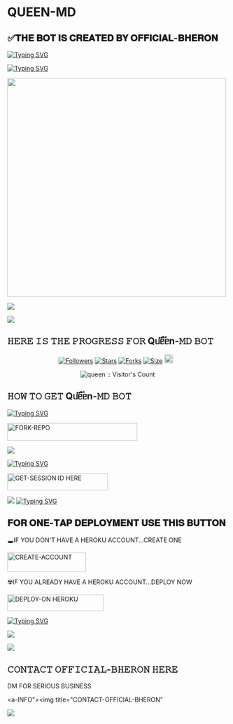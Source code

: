 # QUEEN-MD


## ✅𝐓𝐇𝐄 𝐁𝐎𝐓 𝐈𝐒 𝐂𝐑𝐄𝐀𝐓𝐄𝐃 𝐁𝐘 𝐎𝐅𝐅𝐈𝐂𝐈𝐀𝐋-𝐁𝐇𝐄𝐑𝐎𝐍

[![Typing SVG](https://readme-typing-svg.herokuapp.com?font=Rockstar-ExtraBold&size=30&pause=1000&color=0000FF&center=true&vCenter=true&width=815&height=60&lines=▇+▇+▇+▇+▇+▇+▇)](https://git.io/typing-svg) 




[![Typing SVG](https://readme-typing-svg.herokuapp.com?font=Rockstar-ExtraBold&size=30&pause=1000&color=0000FF&center=true&vCenter=true&width=815&height=60&lines=Qᥙᥱ֟፝ᥱn+𝙼𝙳+𝙲𝚁𝙴𝙰𝚃𝙴𝙳+𝙱𝚈+𝙾𝙵𝙵𝙸𝙲𝙸𝙰-𝙱𝙷𝙴𝚁𝙾𝙽)](https://git.io/typing-svg) 

<p align="centre"><img src="https://files.catbox.moe/puktjb.jpg" width="500" height="500" />




<a><img src='https://i.imgur.com/LyHic3i.gif'/></a>


<a><img src='https://i.imgur.com/LyHic3i.gif'/></a>

## 𝙷𝙴𝚁𝙴 𝙸𝚂 𝚃𝙷𝙴 𝙿𝚁𝙾𝙶𝚁𝙴𝚂𝚂 𝙵𝙾𝚁  Qᥙᥱ֟፝ᥱn-𝙼𝙳 𝙱𝙾𝚃


<p align="center">
<a href="https://github.com/djbheron100/followers"><img title="Followers" src="https://img.shields.io/github/followers/djbheron100?color=blue&style=flat-square"></a>
<a href="https://github.com/djbheron100/QUEEN-MD/stargazers/"><img title="Stars" src="https://img.shields.io/github/stars/djbheron100/QUEEN-MD?color=blue&style=flat-square"></a>
<a href="https://github.com/djbheron100/QUEEN-MD/network/members"><img title="Forks" src="https://img.shields.io/github/forks/djbheron100/QUEEN-MD?color=blue&style=flat-square"></a>
<a href="https://github.com/djbheron100/QUEEN-MD/"><img title="Size" src="https://img.shields.io/github/repo-size/djbheron100/QUEEN-MD?style=flat-square&color=blue"></a>
<a href="https://github.com/djbheron100/QUEEN-MD/graphs/commit-activity"><img height="20" src="https://img.shields.io/badge/Maintained%3F-yes-green.svg"></a>&nbsp;&nbsp;
</p>
<p align='center'>
</p>

 <p align="center"><img src="https://profile-counter.glitch.me/{QUEEN-MD}/count.svg" alt="queen :: Visitor's Count" old_src="https://profile-counter.glitch.me/{queen}/count.svg" /></p>






## 𝙷𝙾𝚆 𝚃𝙾 𝙶𝙴𝚃 Qᥙᥱ֟፝ᥱn-𝙼𝙳 𝙱𝙾𝚃

  
[![Typing SVG](https://readme-typing-svg.herokuapp.com?font=Rockstar-ExtraBold&color=blue&lines=𝗙𝗢𝗥𝗞+𝗔𝗡𝗗+𝗦𝗧𝗔𝗥+𝗥𝗘𝗣𝗢)](https://git.io/typing-svg)
 

  
   
   <a href="https://github.com/djbheron100/QUEEN-MD/fork"><img title="FORK-REPO" src="https://img.shields.io/badge/FORK-REPO-h?color=blue&style=for-the-badge&logo=tesla" width="297" height="40.45"/></a></p>


<a><img src='https://i.imgur.com/LyHic3i.gif'/></a>

 
 
[![Typing SVG](https://readme-typing-svg.herokuapp.com?font=Rockstar-ExtraBold&color=blue&lines=𝗦𝗘𝗦𝗦𝗜𝗢𝗡+𝗜𝗗+𝗦𝗜𝗧𝗘+𝗜𝗦+𝗛𝗘𝗥𝗘)](https://git.io/typing-svg)
 


  <a href="https://enzo-md-sessions-generator-m6oc.onrender.com"><img title="GET-SESSION ID HERE" src="https://img.shields.io/badge/GET-SESSION ID HERE-h?color=green&style=for-the-badge&logo=nike" width="230" height="38.45"/></a></p>

  
  <a><img src='https://i.imgur.com/LyHic3i.gif'/></a>
[![Typing SVG](https://readme-typing-svg.herokuapp.com?font=Rockstar-ExtraBold&color=blue&lines=𝐃𝐄𝐏𝐋𝐎𝐘+𝐎𝐍+𝐇𝐄𝐑𝐎𝐊𝐔)](https://git.io/typing-svg)


 
  

 
## 𝐅𝐎𝐑 𝐎𝐍𝐄-𝐓𝐀𝐏 𝐃𝐄𝐏𝐋𝐎𝐘𝐌𝐄𝐍𝐓 𝐔𝐒𝐄 𝐓𝐇𝐈𝐒 𝐁𝐔𝐓𝐓𝐎𝐍

   🕳IF YOU DON'T HAVE A HEROKU ACCOUNT...CREATE ONE
   
   <a href="https://signup.heroku.com/"><img title="CREATE-ACCOUNT" src="https://img.shields.io/badge/CREATE-ACCOUNT-h?color=purple&style=for-the-badge&logo=heroku" width="180" height="43.45"/></a></p>

   ☢️IF YOU ALREADY HAVE A HEROKU ACCOUNT...DEPLOY NOW

 <a href="https://dashboard.heroku.com/new?template=https://github.com/djbheron100/QUEEN-MD"><img title="DEPLOY-ON HEROKU" src="https://img.shields.io/badge/DEPLOY-ON HEROKU-h?color=purple&style=for-the-badge&logo=heroku" width="220" height="38.45"/></a></p>

 
 [![Typing SVG](https://readme-typing-svg.herokuapp.com?font=Rockstar-ExtraBold&size=30&pause=1000&color=0000FF&center=true&vCenter=true&width=815&height=60&lines=▭+▬+▭+▬+▭+▬+▭+▬+▭+▬+▭)](https://git.io/typing-svg) 

<a><img src='https://i.imgur.com/LyHic3i.gif'/></a>











<a><img src='https://i.imgur.com/LyHic3i.gif'/></a>

## 𝙲𝙾𝙽𝚃𝙰𝙲𝚃 𝙾𝙵𝙵𝙸𝙲𝙸𝙰𝙻-𝙱𝙷𝙴𝚁𝙾𝙽 𝙷𝙴𝚁𝙴
  DM FOR SERIOUS BUSINESS

   <a-INFO"><img title="CONTACT-OFFICIAL-BHERON" 

<a><img src='https://i.imgur.com/LyHic3i.gif'/></a>
